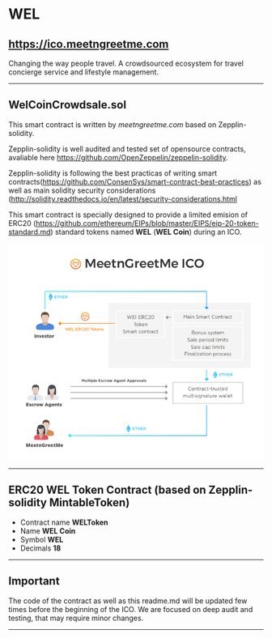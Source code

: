 # WEL

## https://ico.meetngreetme.com

Changing the way people travel.
A crowdsourced ecosystem for travel concierge service and lifestyle management.

--------------

## WelCoinCrowdsale.sol

This smart contract is written by *meetngreetme.com* based on Zepplin-solidity.

Zepplin-solidity is well audited and tested set of opensource contracts, avaliable here https://github.com/OpenZeppelin/zeppelin-solidity.

Zepplin-solidity is following the best practicas of writing smart contracts(https://github.com/ConsenSys/smart-contract-best-practices) as well as main solidity security considerations (http://solidity.readthedocs.io/en/latest/security-considerations.html

This smart contract is specially designed to provide a limited emision of ERC20 (https://github.com/ethereum/EIPs/blob/master/EIPS/eip-20-token-standard.md) standard tokens named **WEL** (**WEL Coin**) during an ICO.

![](https://github.com/nedudi/WEL/raw/master/ico.png)

-------

## ERC20 WEL Token Contract (based on Zepplin-solidity MintableToken)

  - Contract name **WELToken**
  - Name **WEL Coin**
  - Symbol **WEL**
  - Decimals **18**

--------


## Important

The code of the contract as well as this readme.md will be updated few times before the beginning of the ICO.
We are focused on deep audit and testing, that may require minor changes.

-----------
